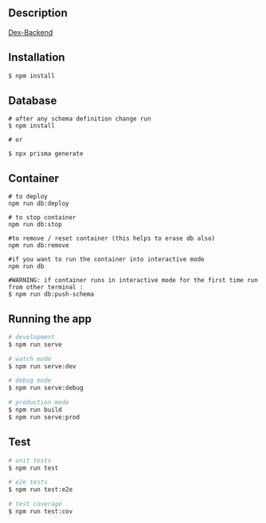 
## Description

[Dex-Backend](https://github.com/aeternity/dex-backend)

## Installation

```bash
$ npm install
```

## Database
```
# after any schema definition change run
$ npm install

# or

$ npx prisma generate
```

## Container
```
# to deploy
npm run db:deploy

# to stop container
npm run db:stop

#to remove / reset container (this helps to erase db also)
npm run db:remove

#if you want to run the container into interactive mode
npm run db

#WARNING: if container runs in interactive mode for the first time run from other terminal :
$ npm run db:push-schema

```

## Running the app

```bash
# development
$ npm run serve

# watch mode
$ npm run serve:dev

# debug mode
$ npm run serve:debug

# production mode
$ npm run build
$ npm run serve:prod
```

## Test

```bash
# unit tests
$ npm run test

# e2e tests
$ npm run test:e2e

# test coverage
$ npm run test:cov
```
